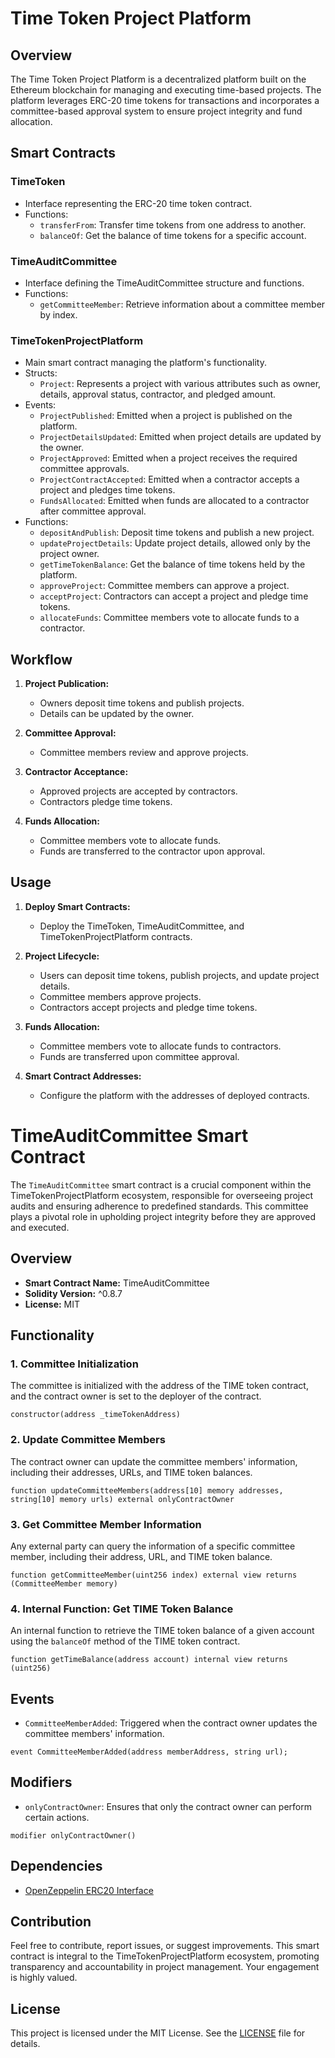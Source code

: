 # Time Token Project Platform

## Overview

The Time Token Project Platform is a decentralized platform built on the Ethereum blockchain for managing and executing time-based projects. The platform leverages ERC-20 time tokens for transactions and incorporates a committee-based approval system to ensure project integrity and fund allocation.

## Smart Contracts

### TimeToken

- Interface representing the ERC-20 time token contract.
- Functions:
  - `transferFrom`: Transfer time tokens from one address to another.
  - `balanceOf`: Get the balance of time tokens for a specific account.

### TimeAuditCommittee

- Interface defining the TimeAuditCommittee structure and functions.
- Functions:
  - `getCommitteeMember`: Retrieve information about a committee member by index.

### TimeTokenProjectPlatform

- Main smart contract managing the platform's functionality.
- Structs:
  - `Project`: Represents a project with various attributes such as owner, details, approval status, contractor, and pledged amount.
- Events:
  - `ProjectPublished`: Emitted when a project is published on the platform.
  - `ProjectDetailsUpdated`: Emitted when project details are updated by the owner.
  - `ProjectApproved`: Emitted when a project receives the required committee approvals.
  - `ProjectContractAccepted`: Emitted when a contractor accepts a project and pledges time tokens.
  - `FundsAllocated`: Emitted when funds are allocated to a contractor after committee approval.
- Functions:
  - `depositAndPublish`: Deposit time tokens and publish a new project.
  - `updateProjectDetails`: Update project details, allowed only by the project owner.
  - `getTimeTokenBalance`: Get the balance of time tokens held by the platform.
  - `approveProject`: Committee members can approve a project.
  - `acceptProject`: Contractors can accept a project and pledge time tokens.
  - `allocateFunds`: Committee members vote to allocate funds to a contractor.

## Workflow

1. **Project Publication:**
   - Owners deposit time tokens and publish projects.
   - Details can be updated by the owner.

2. **Committee Approval:**
   - Committee members review and approve projects.

3. **Contractor Acceptance:**
   - Approved projects are accepted by contractors.
   - Contractors pledge time tokens.

4. **Funds Allocation:**
   - Committee members vote to allocate funds.
   - Funds are transferred to the contractor upon approval.

## Usage

1. **Deploy Smart Contracts:**
   - Deploy the TimeToken, TimeAuditCommittee, and TimeTokenProjectPlatform contracts.

2. **Project Lifecycle:**
   - Users can deposit time tokens, publish projects, and update project details.
   - Committee members approve projects.
   - Contractors accept projects and pledge time tokens.

3. **Funds Allocation:**
   - Committee members vote to allocate funds to contractors.
   - Funds are transferred upon committee approval.

4. **Smart Contract Addresses:**
   - Configure the platform with the addresses of deployed contracts.





# TimeAuditCommittee Smart Contract

The `TimeAuditCommittee` smart contract is a crucial component within the TimeTokenProjectPlatform ecosystem, responsible for overseeing project audits and ensuring adherence to predefined standards. This committee plays a pivotal role in upholding project integrity before they are approved and executed.

## Overview

- **Smart Contract Name:** TimeAuditCommittee
- **Solidity Version:** ^0.8.7
- **License:** MIT

## Functionality

### 1. Committee Initialization

The committee is initialized with the address of the TIME token contract, and the contract owner is set to the deployer of the contract.

```solidity
constructor(address _timeTokenAddress)
```

### 2. Update Committee Members

The contract owner can update the committee members' information, including their addresses, URLs, and TIME token balances.

```solidity
function updateCommitteeMembers(address[10] memory addresses, string[10] memory urls) external onlyContractOwner
```

### 3. Get Committee Member Information

Any external party can query the information of a specific committee member, including their address, URL, and TIME token balance.

```solidity
function getCommitteeMember(uint256 index) external view returns (CommitteeMember memory)
```

### 4. Internal Function: Get TIME Token Balance

An internal function to retrieve the TIME token balance of a given account using the `balanceOf` method of the TIME token contract.

```solidity
function getTimeBalance(address account) internal view returns (uint256)
```

## Events

- `CommitteeMemberAdded`: Triggered when the contract owner updates the committee members' information.

```solidity
event CommitteeMemberAdded(address memberAddress, string url);
```

## Modifiers

- `onlyContractOwner`: Ensures that only the contract owner can perform certain actions.

```solidity
modifier onlyContractOwner()
```

## Dependencies

- [OpenZeppelin ERC20 Interface](https://github.com/OpenZeppelin/openzeppelin-contracts/blob/master/contracts/token/ERC20/IERC20.sol)

## Contribution

Feel free to contribute, report issues, or suggest improvements. This smart contract is integral to the TimeTokenProjectPlatform ecosystem, promoting transparency and accountability in project management. Your engagement is highly valued.




## License

This project is licensed under the MIT License. See the [LICENSE](LICENSE) file for details.

